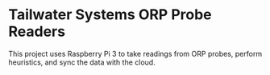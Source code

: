 # Tailwater Systems ORP Probe Readers #
This project uses Raspberry Pi 3 to take readings from ORP probes, perform heuristics, and sync the data with the cloud.
